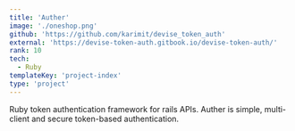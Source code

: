 ```yaml
---
title: 'Auther'
image: './oneshop.png'
github: 'https://github.com/karimit/devise_token_auth'
external: 'https://devise-token-auth.gitbook.io/devise-token-auth/'
rank: 10
tech:
  - Ruby
templateKey: 'project-index'
type: 'project'
---
```


Ruby token authentication framework for rails APIs.
Auther is simple, multi-client and secure token-based authentication.